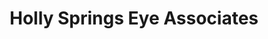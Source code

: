 ---
title: "Holly Springs Eye Associates"
url: /holly-springs/holly-springs-eye-associates/
shop: Optiker
---
